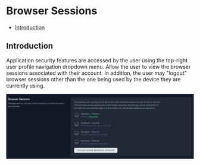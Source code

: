 # Browser Sessions

- [Introduction](#introduction)

<a name="introduction"></a>
## Introduction

Application security features are accessed by the user using the top-right user profile navigation dropdown menu. Allow the user to view the browser sessions associated with their account. In addition, the user may "logout" browser sessions other than the one being used by the device they are currently using.

![Browser Sessions](https://raw.githubusercontent.com/custura/docs/main/preview/browser-sessions.jpg)
